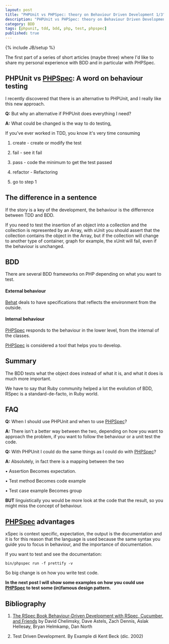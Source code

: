```yaml
---
layout: post
title: "PHPUnit vs PHPSpec: theory on Behaviour Driven Development 1/3"
description: "PHPUnit vs PHPSpec: theory on Behaviour Driven Development 1/3"
category: BDD 
tags: [phpunit, tdd, bdd, php, test, phpspec]
published: true
---
```

{% include JB/setup %}

The first part of a series of short articles (maybe three) where I'd like to share my personal experience with BDD and in particular with PHPSpec.

## PHPUnit vs [PHPSpec](https://github.com/phpspec/phpspec2): A word on behaviour testing

I recently discovered that there is an alternative to PHPUnit, and I really like this new approach.

**Q:** But why an alternative if PHPUnit does everything I need?

**A:** What could be changed is the way to do testing,

If you've ever worked in TDD, you know it's very time consuming

1. create - create or modify the test

2. fail - see it fail

3. pass - code the minimum to get the test passed

4. refactor - Refactoring

5. go to step 1



## The difference in a sentence

If the story is a key of the development, the behaviour is the differrence between TDD and BDD.

If you need to test the insertion of an object into a collection and the collection is represented by an Array, with xUnit you should assert that the collection contains the object in the Array, but if the collection will change to another type of container, graph for example, the xUnit will fail, even if the behaviour is unchanged.


## BDD

There are several BDD frameworks on PHP depending on what you want to test.

#### External behaviour

[Behat](http://behat.org/) deals to have specifications that reflects the environment from the outside.

#### Internal behaviour

[PHPSpec](https://github.com/phpspec/phpspec2) responds to the behaviour in the lower level, from the internal of the classes.

[PHPSpec](https://github.com/phpspec/phpspec2) is considered a tool that helps you to develop.

## Summary

The BDD tests what the object does instead of what it is,
and what it does is much more important.

We have to say that Ruby community helped a lot the evolution of BDD, RSpec is a standard-de-facto, in Ruby world.

## FAQ

**Q:** When I should use PHPUnit and when to use [PHPSpec](https://github.com/phpspec/phpspec2)?

**A:** There isn't a better way between the two, depending on how you want to approach the problem, if you want to follow the behaviour or a unit test the code.

**Q:** With PHPUnit I could do the same things as I could do with [PHPSpec](https://github.com/phpspec/phpspec2)?

**A:** Absolutely, in fact there is a mapping between the two

• Assertion Becomes expectation.

• Test method Becomes code example

• Test case example Becomes group

**BUT** linguistically you would be more look at the code that the result, so you might miss the concept of behaviour.

## [PHPSpec](https://github.com/phpspec/phpspec2) advantages

xSpec is context specific, expectation, the output is the documentation
and it is for this reason that the language is used because the same syntax you guide you to focus in behaviour, and the importance of documentation.

If you want to test and see the documentation:

    bin/phpspec run -f prettify -v

So big change is on how you write test code.
 

**In the next post I will show some examples on how you could use [PHPSpec](https://github.com/phpspec/phpspec2) to test some (in)famous design pattern.**


## Bibliography

1. [The RSpec Book Behaviour-Driven Development with RSpec, Cucumber, and Friends](http://pragprog.com/book/achbd/the-rspec-book) 
by David Chelimsky, Dave Astels, Zach Dennis, Aslak Hellesøy, Bryan Helmkamp, Dan North

2. Test Driven Development. By Example di Kent Beck (dic. 2002) 

